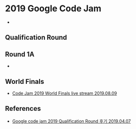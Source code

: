 # 2019 Google Code Jam
* [](https://codingcompetitions.withgoogle.com/codejam/archive/2019)

## Qualification Round

## Round 1A
* [](https://codingcompetitions.withgoogle.com/codejam/round/0000000000051635)

## World Finals
* [Code Jam 2019 World Finals live stream 2019.08.09](https://www.youtube.com/watch?v=biyvpvx9I7E)

## References
* [Google code jam 2019 Qualification Round 후기 2019.04.07](https://eine.tistory.com/entry/Google-code-jam-2019-Qualification-Round-%ED%9B%84%EA%B8%B0)
